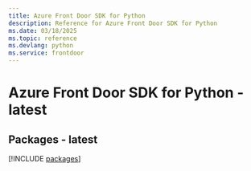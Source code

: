```yaml
---
title: Azure Front Door SDK for Python
description: Reference for Azure Front Door SDK for Python
ms.date: 03/18/2025
ms.topic: reference
ms.devlang: python
ms.service: frontdoor
---
```

# Azure Front Door SDK for Python - latest
## Packages - latest
[!INCLUDE [packages](front-door-index.md)]